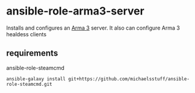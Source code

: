 # ansible-role-arma3-server

Installs and configures an [Arma 3](https://arma3.com/) server. It also can configure Arma 3 healdess clients

## requirements

ansible-role-steamcmd

`ansible-galaxy install git+https://github.com/michaelsstuff/ansible-role-steamcmd.git`

